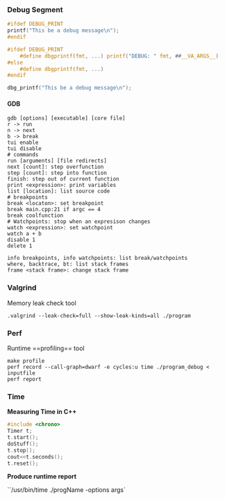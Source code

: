 ### Debug Segment

```c
#ifdef DEBUG_PRINT
printf("This be a debug message\n");
#endif

#ifdef DEBUG_PRINT
	#define dbgprintf(fmt, ...) printf("DEBUG: " fmt, ##__VA_ARGS__)
#else
	#define dbgprintf(fmt, ...)
#endif

dbg_printf("This be a debug message\n");
```

#### GDB

```shell
gdb [options] [executable] [core file]
r -> run
n -> next
b -> break
tui enable
tui disable
# commands
run [arguments] [file redirects]
next [count]: step overfunction
step [count]: step into function
finish: step out of current function
print <expression>: print variables
list [location]: list source code
# breakpoints
break <locaton>: set breakpoint
break main.cpp:21 if argc == 4
break coolfunction
# Watchpoints: stop when an expresison changes
watch <expression>: set watchpoint
watch a + b
disable 1
delete 1

info breakpoints, info watchpoints: list break/watchpoints
where, backtrace, bt: list stack frames
frame <stack frame>: change stack frame
```



### Valgrind

Memory leak check tool

`.valgrind --leak-check=full --show-leak-kinds=all ./program`



### Perf

Runtime ==profiling== tool

```shell
make profile
perf record --call-graph=dwarf -e cycles:u time ./program_debug < inputfile
perf report
```

### Time

**Measuring Time in C++**

```c++
#include <chrono>
Timer t;
t.start();
doStuff();
t.stop();
cout<<t.seconds();
t.reset();
```

**Produce runtime report**

``/usr/bin/time ./progName -options args`